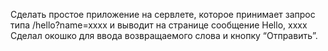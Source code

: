 Сделать простое приложение на сервлете, которое принимает запрос типа /hello?name=xxxx
и выводит на странице сообщение Hello, xxxx
Сделал окошко для ввода возвращаемого слова и кнопку “Отправить”.
